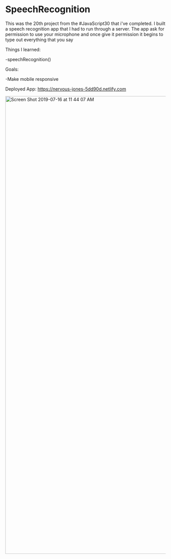 # SpeechRecognition

This was the 20th project from the #JavaScript30 that i've completed. I built a speech recognition app that I had to run through a server. The app ask for permission to use your microphone and once give it permission it begins to type out everything that you say

Things I learned:

-speechRecognition()

Goals:

-Make mobile responsive

Deployed App: https://nervous-jones-5dd90d.netlify.com

<img width="1440" alt="Screen Shot 2019-07-16 at 11 44 07 AM" src="https://user-images.githubusercontent.com/29503790/61310402-3b2fe780-a7c2-11e9-8c09-77ac63d3e685.png">
